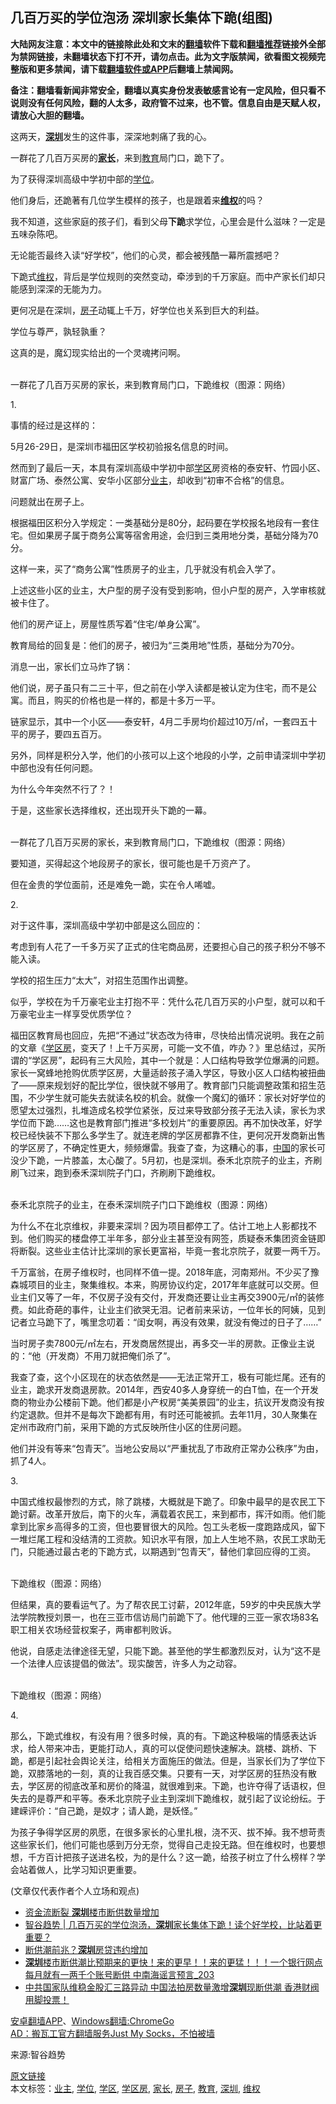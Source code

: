  <h2>几百万买的学位泡汤 深圳家长集体下跪(组图)</h2> <p class="notice"><b>大陆网友注意：本文中的链接除此处和文末的<a href="https://github.com/bannedbook/fanqiang" >翻墙</a>软件下载和<a href="https://github.com/killgcd/justmysocks/blob/master/README.md">翻墙推荐</a>链接外全部为禁网链接，未翻墙状态下打不开，请勿点击。此为文字版禁闻，欲看图文视频完整版和更多禁闻，请下载<a href="https://github.com/bannedbook/fanqiang">翻墙软件或APP</a>后翻墙上禁闻网。</p><p>备注：翻墙看新闻非常安全，翻墙以真实身份发表敏感言论有一定风险，但只看不说则没有任何风险，翻的人太多，政府管不过来，也不管。信息自由是天赋人权，请放心大胆的翻墙。</b></p>  <div class="entry"> <p>这两天，<strong><a href="https://www.bannedbook.org/bnews/tag/%e6%b7%b1%e5%9c%b3/" class="st_tag internal_tag" rel="tag" title="标签 深圳 下的日志">深圳</a></strong>发生的这件事，深深地刺痛了我的心。 </p> <p>一群花了几百万买房的<strong><a href="https://www.bannedbook.org/bnews/tag/%E5%AE%B6%E9%95%BF/" class="st_tag internal_tag" rel="tag" title="标签 家长 下的日志">家长</a></strong>，来到<a href="https://www.bannedbook.org/bnews/tag/%e6%95%99%e8%82%b2/" class="st_tag internal_tag" rel="tag" title="标签 教育 下的日志">教育</a>局门口，跪下了。 </p> <p>为了获得深圳高级中学初中部的<a href="https://www.bannedbook.org/bnews/tag/%E5%AD%A6%E4%BD%8D/" class="st_tag internal_tag" rel="tag" title="标签 学位 下的日志">学位</a>。</p> <p>他们身后，还跪著有几位学生模样的孩子，也是跟着来<strong><span class='wp_keywordlink_affiliate'><a href="https://www.bannedbook.org/bnews/weiquan/" title="维权" target="_blank">维权</a></span></strong>的吗？</p> <p>我不知道，这些家庭的孩子们，看到父母<strong>下跪</strong>求学位，心里会是什么滋味？一定是五味杂陈吧。</p> <p>无论能否最终入读“好学校”，他们的心灵，都会被残酷一幕所震撼吧？</p> <p>下跪式<a href="https://www.bannedbook.org/bnews/tag/%E7%BB%B4%E6%9D%83/" class="st_tag internal_tag" rel="tag" title="标签 维权 下的日志">维权</a>，背后是学位规则的突然变动，牵涉到的千万家庭。而中产家长们却只能感到深深的无能为力。</p> <p><center><center></center></center></p> <p>更何况是在深圳，<a href="https://www.bannedbook.org/bnews/tag/%e6%88%bf%e5%ad%90/" class="st_tag internal_tag" rel="tag" title="标签 房子 下的日志">房子</a>动辄上千万，好学位也关系到巨大的利益。</p> <p><center> <center></center></center></p> <p>学位与尊严，孰轻孰重？</p> <p><center><center></center></center></p> <p>这真的是，魔幻现实给出的一个灵魂拷问啊。</p> <p><center><center></center></center></p> <p><br />一群花了几百万买房的家长，来到教育局门口，下跪维权（图源：网络）</p> <p><center><center></center></center></p> <p>1.</p> <p><center><center></center></center></p> <p>事情的经过是这样的：</p> <p><center><center></center></center></p> <p>5月26-29日，是深圳市福田区学校初验报名信息的时间。</p> <p><center><center></center></center></p> <p>然而到了最后一天，本具有深圳高级中学初中部<a href="https://www.bannedbook.org/bnews/tag/%E5%AD%A6%E5%8C%BA/" class="st_tag internal_tag" rel="tag" title="标签 学区 下的日志">学区</a>房资格的泰安轩、竹园小区、财富广场、泰然公寓、安华小区部分<a href="https://www.bannedbook.org/bnews/tag/%e4%b8%9a%e4%b8%bb/" class="st_tag internal_tag" rel="tag" title="标签 业主 下的日志">业主</a>，却收到“初审不合格”的信息。</p> <p><center><center></center></center></p> <p>问题就出在房子上。</p> <p><center><center></center></center></p>  <p>根据福田区积分入学规定：一类基础分是80分，起码要在学校报名地段有一套住宅。但如果房子属于商务公寓等宿舍用途，会归到三类用地分类，基础分降为70分。</p> <p><center><center></center></center></p> <p>这样一来，买了“商务公寓”性质房子的业主，几乎就没有机会入学了。</p> <p><center><center></center></center></p> <p></p> <p><center><center></center></center></p> <p>上述这些小区的业主，大户型的房子没有受到影响，但小户型的房产，入学审核就被卡住了。</p> <p><center><center></center></center></p> <p>他们的房产证上，房屋性质写着“住宅/单身公寓”。</p> <p><center><center></center></center></p> <p>教育局给的回复是：他们的房子，被归为“三类用地”性质，基础分为70分。</p> <p><center><center></center></center></p> <p>消息一出，家长们立马炸了锅：</p> <p><center><center></center></center></p> <p>他们说，房子虽只有二三十平，但之前在小学入读都是被认定为住宅，而不是公寓。而且，购买的价格也是一样的，都是十多万一平。</p> <p><center><center></center></center></p> <p></p> <p><center><center></center></center></p> <p>链家显示，其中一个小区&mdash;&mdash;泰安轩，4月二手房均价超过10万/㎡，一套四五十平的房子，要四五百万。</p> <p><center><center></center></center></p> <p></p> <p><center><center></center></center></p> <p>另外，同样是积分入学，他们的小孩可以上这个地段的小学，之前申请深圳中学初中部也没有任何问题。</p> <p><center><center></center></center></p> <p>为什么今年突然不行了？！</p> <p><center><center></center></center></p>  <p>于是，这些家长选择维权，还出现开头下跪的一幕。</p> <p><center><center></center></center></p> <p><br />一群花了几百万买房的家长，来到教育局门口，下跪维权（图源：网络）</p> <p><center><center></center></center></p> <p>要知道，买得起这个地段房子的家长，很可能也是千万资产了。</p> <p><center><center></center></center></p> <p>但在金贵的学位面前，还是难免一跪，实在令人唏嘘。</p> <p><center><center></center></center></p> <p>2.</p> <p><center><center></center></center></p> <p>对于这件事，深圳高级中学初中部是这么回应的：</p> <p><center><center></center></center></p> <p>考虑到有人花了一千多万买了正式的住宅商品房，还要担心自己的孩子积分不够不能入读。</p> <p><center><center></center></center></p> <p>学校的招生压力“太大”，对招生范围作出调整。</p> <p><center><center></center></center></p> <p>似乎，学校在为千万豪宅业主打抱不平：凭什么花几百万买的小户型，就可以和千万豪宅业主一样享受优质学位？</p> <p><center><center></center></center></p> <p>福田区教育局也回应，先把“不通过”状态改为待审，尽快给出情况说明。我在之前的文章《<a href="https://www.bannedbook.org/bnews/tag/%E5%AD%A6%E5%8C%BA%E6%88%BF/" class="st_tag internal_tag" rel="tag" title="标签 学区房 下的日志">学区房</a>，变天了！上千万买房，可能一文不值，咋办？》里总结过，买所谓的“学区房”，起码有三大风险，其中一个就是：人口结构导致学位爆满的问题。家长一窝蜂地抢购优质学区房，大量适龄孩子涌入学区，导致小区人口结构被扭曲了&mdash;&mdash;原来规划好的配比学位，很快就不够用了。教育部门只能调整政策和招生范围，不少学生就可能失去就读名校的机会。就像一个魔幻的循环：家长对好学位的愿望太过强烈，扎堆造成名校学位紧张，反过来导致部分孩子无法入读，家长为求学位而下跪&hellip;&hellip;这也是教育部门推进“多校划片”的重要原因。再不加快改革，好学校已经快装不下那么多学生了。就连老牌的学区房都靠不住，更何况开发商新出售的学区房了，不确定性更大，频频爆雷。我查了查，为这糟心的事，<span class='wp_keywordlink_affiliate'><a href="https://www.bannedbook.org/" title="中国" target="_blank">中国</a></span>的家长可没少下跪，一片膝盖，太心酸了。5月初，也是深圳。泰禾北京院子的业主，齐刷刷飞过来，跑到泰禾深圳院子门口，齐刷刷下跪维权。</p> <p><center><center></center></center><center></center></p> <p><br />泰禾北京院子的业主，在泰禾深圳院子门口下跪维权（图源：网络）</p> <p><center><center></center></center></p> <p>为什么不在北京维权，非要来深圳？因为项目都停工了。估计工地上人影都找不到。他们购买的楼盘停工半年多，部分业主甚至没有网签，质疑泰禾集团资金链即将断裂。这些业主估计比深圳的家长更富裕，毕竟一套北京院子，就要一两千万。</p> <p><center><center></center></center></p> <p></p> <p><center><center></center></center></p>  <p>千万富翁，在房子维权时，也同样不值一提。2018年底，河南郑州。不少买了豫森城项目的业主，聚集维权。本来，购房协议约定，2017年年底就可以交房。但业主们又等了一年，不仅房子没有交付，开发商还要让业主再交3900元/㎡的装修费。如此奇葩的事件，让业主们欲哭无泪。记者前来采访，一位年长的阿姨，见到记者立马跪下了，嘴里念叨着：“闺女啊，再没有效果，就没有俺过的日子了&hellip;&hellip;”</p> <p><center><center></center></center></p> <p>当时房子卖7800元/㎡左右，开发商居然提出，再多交一半的房款。正像业主说的：“他（开发商）不用刀就把俺们杀了”。</p> <p><center><center></center></center></p> <p>我查了查，这个小区现在的状态依然是&mdash;&mdash;无法正常开工，极有可能烂尾。还有的业主，跪求开发商退房款。2014年，西安40多人身穿统一的白T恤，在一个开发商的物业办公楼前下跪。他们都是小产权房“美美景园”的业主，抗议开发商没有按约定退款。但并不是每次下跪都有用，有时还可能被抓。去年11月，30人聚集在定州市政府门前，采用下跪的方式反映所住小区的住房问题。</p> <p><center><center></center></center></p> <p>他们并没有等来“包青天”。当地公安局以“严重扰乱了市政府正常办公秩序”为由，抓了4人。</p> <p><center><center></center></center></p> <p></p> <p><center><center></center></center> </p> <p>3.</p> <p><center><center></center></center></p> <p>中国式维权最惨烈的方式，除了跳楼，大概就是下跪了。印象中最早的是农民工下跪讨薪。改革开放后，南下的火车，满载着农民工，来到都市，挥汗如雨。他们能拿到比家乡高得多的工资，但也要冒很大的风险。包工头老板一度跑路成风，留下一堆烂尾工程和没结清的工资款。知识水平有限，加上人生地不熟，农民工求助无门，只能通过最古老的下跪方式，以期遇到“包青天”，替他们拿回应得的工资。</p> <p><center><center></center></center></p> <p><br />下跪维权（图源：网络）</p> <p><center><center></center></center></p> <p>但结果，真的要看运气了。为了帮农民工讨薪，2012年底，59岁的中央民族大学法学院教授刘景一，也在三亚市信访局门前跪下了。他代理的三亚一家农场83名职工相关农场经营权案子，两审都判败诉。</p> <p><center><center></center></center></p> <p>他说，自感走法律途径无望，只能下跪。甚至他的学生都激烈反对，认为“这不是一个法律人应该提倡的做法”。现实酸苦，许多人为之动容。</p> <p><center><center></center></center></p> <p><br />下跪维权（图源：网络）</p> <p><center><center></center></center></p> <p>4.</p> <p><center><center></center></center></p> <p>那么，下跪式维权，有没有用？很多时候，真的有。下跪这种极端的情感表达诉求，给人带来冲击，更能打动人，真的可以促使问题快速解决。跳楼、跳桥、下跪，都是引起社会舆论关注，给相关方面施压的做法。但是，当家长们为了学位下跪，双膝落地的一刻，真的让我百感交集。只要有一天，对学区房的狂热没有散去，学区房的彻底改革和房价的降温，就很难到来。下跪，也许夺得了话语权，但失去的是尊严和平等。泰禾北京院子业主到深圳下跪维权，就引起了议论纷纭。于建嵘评价：“自己跪，是奴才；请人跪，是妖怪。”</p> <p><center><center></center></center></p>  <p>为孩子争得学区房的夙愿，在很多家长的心里扎根，浇不灭、拔不掉。我不想苛责这些家长们，他们可能也感到万分无奈，觉得自己走投无路。但在维权时，也要想想，千方百计把孩子送进名校，为的是什么？这一跪，给孩子树立了什么榜样？学会站着做人，比学习知识更重要。</p> <p><center><center></center></center>(文章仅代表作者个人立场和观点)<center><center></center></center><center> </center> </p> <ul class='op-related-articles' title='相关阅读'> <li><a href='https://www.bannedbook.org/bnews/comments/20200606/1340447.html' target='_blank'>资金流断裂 <b>深圳</b>楼市断供数量增加</a></li> <li><a href='https://www.bannedbook.org/bnews/baitai/20200604/1339450.html' target='_blank'>智谷趋势 &#124; 几百万买的学位泡汤，<b>深圳</b>家长集体下跪！读个好学校，比站着更重要？</a></li> <li><a href='https://www.bannedbook.org/bnews/comments/20200604/1339251.html' target='_blank'>断供潮前兆？<b>深圳</b>房贷违约增加</a></li> <li><a href='https://www.bannedbook.org/bnews/comments/20200603/1338647.html' target='_blank'><b>深圳</b>楼市断供潮比预期来的更快！来的更早！！来的更猛！！！一个银行网点每月就有一两千个账号断供 中南海谣言预言_203</a></li> <li><a href='https://www.bannedbook.org/bnews/topimagenews/20200602/1338431.html' target='_blank'>中共国家队维稳金股汇三路异动 中国法拍房数量激增<b>深圳</b>现断供潮 香港财阀用脚投票！</a></li> </ul> <div class="texttj"> <a href="https://github.com/bannedbook/fanqiang/wiki/%E7%A6%81%E9%97%BB%E7%BD%91%E5%AE%89%E5%8D%93%E7%BF%BB%E5%A2%99%E6%96%B0%E9%97%BBAPP" target="_blank">安卓翻墙APP</a>、<a href="https://github.com/bannedbook/fanqiang/wiki/Chrome%E4%B8%80%E9%94%AE%E7%BF%BB%E5%A2%99%E5%8C%85" target="_blank">Windows翻墙:ChromeGo</a><br/> <a href="https://github.com/killgcd/justmysocks/blob/master/README.md" target="_blank">AD：搬瓦工官方翻墙服务Just My Socks，不怕被墙</a> </div><p>来源:智谷趋势</p><a name='sharetosocial'></a>         <div><a href='https://www.bannedbook.org/bnews/comments/20200607/1340919.html'>原文链接</a></div>  </div><!--END ENTRY--> <div class="postfooter"> <div>本文标签：<a href="https://www.bannedbook.org/bnews/tag/%e4%b8%9a%e4%b8%bb/" rel="tag">业主</a>, <a href="https://www.bannedbook.org/bnews/tag/%E5%AD%A6%E4%BD%8D/" rel="tag">学位</a>, <a href="https://www.bannedbook.org/bnews/tag/%E5%AD%A6%E5%8C%BA/" rel="tag">学区</a>, <a href="https://www.bannedbook.org/bnews/tag/%E5%AD%A6%E5%8C%BA%E6%88%BF/" rel="tag">学区房</a>, <a href="https://www.bannedbook.org/bnews/tag/%E5%AE%B6%E9%95%BF/" rel="tag">家长</a>, <a href="https://www.bannedbook.org/bnews/tag/%e6%88%bf%e5%ad%90/" rel="tag">房子</a>, <a href="https://www.bannedbook.org/bnews/tag/%e6%95%99%e8%82%b2/" rel="tag">教育</a>, <a href="https://www.bannedbook.org/bnews/tag/%e6%b7%b1%e5%9c%b3/" rel="tag">深圳</a>, <a href="https://www.bannedbook.org/bnews/tag/%E7%BB%B4%E6%9D%83/" rel="tag">维权</a></div>  </div><!--END POSTFOOTER--> 